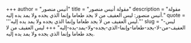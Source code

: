 +++
author = "أنيس منصور"
title = "مقولة أنيس منصور"
description = "مقولة أنيس منصور: ليس العفيف من لا يجد طعاما وإنما الذي يجده ولا يمد يده إليه."
quote = '''ليس العفيف من لا يجد طعاما وإنما الذي يجده ولا يمد يده إليه.''' 
slug = "ليس-العفيف-من-لا-يجد-طعاما-وإنما-الذي-يجده-ولا-يمد-يده-إليه"
+++
ليس العفيف من لا يجد طعاما وإنما الذي يجده ولا يمد يده إليه.
